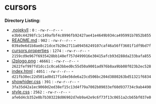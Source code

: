 cursors
=======

**Directory Listing:**

 - [.nojekyll](.nojekyll) : `0` : `-rw-r--r--` - `e3b0c44298fc1c149afbf4c8996fb92427ae41e4649b934ca495991b7852b855`
 - [README.md](README.md) : `902` : `-rw-r--r--` - `039a9e6d1b8ae8c21dce7b20e2711a09456249107caf46a56ff3601f1df9bd7f`
 - [cursors.properties](cursors.properties) : `1274` : `-rw-r--r--` - `2159cd9e967f6935428bb140ef757d499916e30415afcb93d288da233bafa855`
 - [i2plogo.png](i2plogo.png) : `46661` : `-rw-r--r--` - `2622fef997fd1dcc1c0ca63bbed0c55d50a9001ad976b8aa9bb08f023b2ec528`
 - [index.html](index.html) : `4051` : `-rw-r--r--` - `d21fb30ec22d501ad0d17f1d4e56de6a23cd506bc204d3880263bd51321f6834`
 - [showhider.css](showhider.css) : `391` : `-rw-r--r--` - `3fa35d42a1ec9060d2ed38ef15c13d4f79a7002b09033ef60d937734c9ab4490`
 - [style.css](style.css) : `2562` : `-rw-r--r--` - `afe6d4cb352e0b7b303228d06902d7eb9a42e9c6f73f13c0651a2cb65bf037e0`

